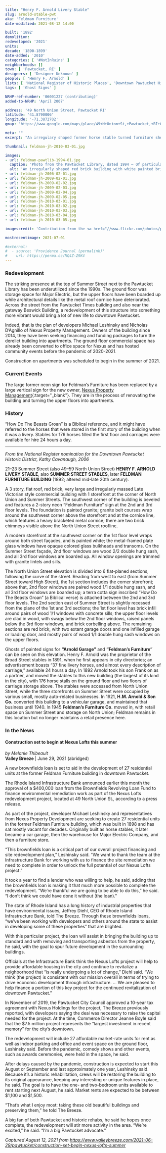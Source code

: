 ```yaml
---
title: "Henry F. Arnold Livery Stable"
slug: arnold-stable-pwt
aka: 'Feldman Furniture'
date-modified: 2021-08-12 14:00

built: '1892'
demolition:
redeveloped: '2021'
units:
decade: '1890-1899'
date-added: '2010'
categories: [ '#NotInRuins' ]
neighborhoods: []
town: [ 'Pawtucket, RI' ]
designers: [ 'Designer Unknown' ]
people: [ 'Henry F. Arnold' ]
lists: [ 'National Register of Historic Places', 'Downtown Pawtucket Historic District' ]
tags: [ 'Ghost Signs' ]

NRHP-ref-number: '06001227 (contributing)'
added-to-NRHP: 'April 2007'

address: '49 North Union Street, Pawtucket RI'
latitude: '41.8790006'
longitude: '-71.3872702'
gmap: "https://www.google.com/maps/place/49+N+Union+St,+Pawtucket,+RI+02860/@41.8790006,-71.3872702,17z/data=!3m1!4b1!4m5!3m4!1s0x89e443530bf774a3:0xd264d9aca9d2945d!8m2!3d41.8790006!4d-71.3850815"

meta: ""
excerpt: "An irregulary shaped former horse stable turned furniture showroom turned apartments"

thumbnail: feldman-jh-2010-03-01.jpg

images:
- url: feldman-pawtlib-1994-01.jpg
  caption: 'Photo from the Pawtucket Library, dated 1994 — Of particular interest is the other neon sign on the right (what would be the south west corner) which was missing by our photo in 2002'
  alt: 'An irregularly shaped red brick building with white painted brick first floor commercial storefront. An ornate metal cornice tops its third story as well as a vertically oriented formr neon sign set on a chamfered corner. Ghost signs are on many faces of the building along with a carved sandstone marking at second floor level that says “How Do The Beasts Groan”'
- url: feldman-jh-2006-02-01.jpg
- url: feldman-jh-2009-02-01.jpg
- url: feldman-jh-2009-02-02.jpg
- url: feldman-jh-2009-02-03.jpg
- url: feldman-jh-2009-02-04.jpg
- url: feldman-jh-2009-02-05.jpg
- url: feldman-jh-2010-03-01.jpg
- url: feldman-jh-2010-03-02.jpg
- url: feldman-jh-2010-03-03.jpg
- url: feldman-jh-2010-03-04.jpg
- url: feldman-jh-2010-03-05.jpg

imagescredit: 'Contribution from the <a href="//www.flickr.com/photos/pawtucketlibrary/albums/72157673949588005" target="_blank">Pawtucket Library on Flickr</a>'

mostrecentimage: 2021-07-01

#external:
#  - source: 'Providence Journal (permalink)'
#    url: https://perma.cc/MQ4Z-Z9K4
---
```


### Redevelopment

The striking presence at the top of Summer Street next to the Pawtucket Library has been underutilized since the 1990s. The ground floor was storage space for Major Electric, but the upper floors have been boarded up while architectural details like the metal roof cornice have deteriorated. Across the street from the Pawtucket Times building and also near the gateway Beswick Building, a redevelopment of this structure into something more vibrant would bring a lot of new life to downtown Pawtucket. 

Indeed, that is the plan of developers Michael Leshinsky and Nicholas D’Agnillo of Nexus Property Management. Owners of the building since 2014, they have been seeking financing and funding packages to turn the derelict building into apartments. The ground floor commercial space has already been converted to office space for Nexus and has hosted community events before the pandemic of 2020-2021. 

Construction on apartments was scheduled to begin in the summer of 2021. 


### Current Events

The large former neon sign for Feldman’s Furniture has been replaced by a large vertical sign for the new owner, [Nexus Property Management](//www.nexri.com){:target="_blank"}. They are in the process of renovating the building and turning the upper floors into apartments. 


### History

“How Do The Beasts Groan” is a Biblical reference, and it might have referred to the horses that were stored in the first story of the building when it was a livery. Stables for 176 horses filled the first floor and carriages were available for hire 24 hours a day. 

***

_From the National Register nomination for the Downtown Pawtucket Historic District, Kathy Cavanaugh, 2006_

21–23 Summer Street (also 49–59 North Union Street) **HENRY F. ARNOLD LIVERY STABLE**, also **SUMMER STREET STABLES**, later **FELDMAN FURNITURE BUILDING** (1892; altered mid-late 20th century).

A 3 story, flat roof, red brick, very large and irregularly massed Late Victorian style commercial building with 1 storefront at the corner of North Union and Summer Streets. The southwest corner of the building is beveled and features a 2-story neon “Feldman Furniture” sign at the 2nd and 3rd floor levels. The foundation is painted granite; granite belt courses wrap around the southwest corner above the storefront and at the cornice line, which features a heavy bracketed metal cornice; there are two brick chimneys visible above the North Union Street roofline.

A modern storefront at the southwest corner on the 1st floor level wraps around both street façades, and is painted white; the metal-framed plate glass windows have opaque colored glass bulkheads and transoms. On the Summer Street façade, 2nd floor windows are wood 2/2 double hung sash, and all 3rd floor windows are boarded up. All window openings are trimmed with granite lintels and sills.

The North Union Street elevation is divided into 6 flat-planed sections, following the curve of the street. Reading from west to east (from Summer Street toward High Street), the 1st section includes the corner storefront; above that, 2nd floor windows are paired wood 1/1 double hung sash, and all 3rd floor windows are boarded up; a terra cotta sign inscribed “How Do The Beasts Groan” (a Biblical verse) is attached between the 2nd and 3rd floor levels. The 2nd section east of Summer Street is slightly recessed from the plane of the 1st and 3rd sections; the 1st floor level has brick infill around pairs of wood 1/1 windows with concrete sills; the upper floor levels are clad in wood, with swags below the 2nd floor windows, raised panels below the 3rd floor windows, and brick corbelling above. The remaining sections are red brick, with two extant garage doors and one infilled garage or loading door, and mostly pairs of wood 1/1 double hung sash windows on the upper floors.

Ghosts of painted signs for **“Arnold Garage”** and **“Feldman’s Furniture”** can be seen on this elevation. Henry F. Arnold was the proprietor of the Broad Street stables in 1891, when he first appears in city directories; an advertisement boasts “37 fine livery horses, and almost every description of carriage,” available 24 hours a day. In 1892 Arnold took his son Frank on as a partner, and moved the stables to this new building (the largest of its kind in the city), with 176 horse stalls on the ground floor and two floors of carriage storage above. The stables were accessed from North Union Street, while the three storefronts on Summer Street were occupied by various small, mostly auto-related businesses. In 1921, **H.M. Arnold & Son Co.** converted this building to a vehicular garage, and maintained that business until 1940. In 1945 **Feldman’s Furniture Co.** moved in, with retail space on Summer Street and storage on North Union; Feldman remains in this location but no longer maintains a retail presence here.


### In the News

#### Construction set to begin at Nexus Lofts this summer

_by Melanie Thibeault_  
**Valley Breeze** | June 29, 2021 (abridged)

A new brownfields loan is set to aid in the development of 27 residential units at the former Feldman Furniture building in downtown Pawtucket.

The Rhode Island Infrastructure Bank announced earlier this month the approval of a $400,000 loan from the Brownfields Revolving Loan Fund to finance environmental remediation work as part of the Nexus Lofts redevelopment project, located at 49 North Union St., according to a press release.

As part of the project, developer Michael Leshinsky and representatives from Nexus Property Development are seeking to create 27 residential units in the former Feldman Furniture building, which was built in 1898 and has sat mostly vacant for decades. Originally built as horse stables, it later became a car garage, then the warehouse for Major Electric Company, and then a furniture store.

“This brownfields loan is a critical part of our overall project financing and site redevelopment plan,” Leshinsky said. “We want to thank the team at the Infrastructure Bank for working with us to finance the site remediation we need to complete in order to unlock the full potential of our Nexus Lofts project.”

It took a year to find a lender who was willing to help, he said, adding that the brownfields loan is making it that much more possible to complete the redevelopment. “We’re thankful we are going to be able to do this,” he said. “I don’t think we could have done it without (the loan).”

The state of Rhode Island has a long history of industrial properties that have environmental issues, Jeffrey Diehl, CEO of Rhode Island Infrastructure Bank, told The Breeze. Through these brownfields loans, “we’ve been working with developers and others around the state to assist in developing some of these properties” that are blighted.

With this particular project, the loan will assist in bringing the building up to standard and with removing and transporting asbestos from the property, he said, with the goal to spur future development in the surrounding buildings.

Officials at the Infrastructure Bank think the Nexus Lofts project will help to provide affordable housing in the city and continue to revitalize a neighborhood that “is really undergoing a lot of change,” Diehl said. “We think (the project) is consistent with our mission overall in terms of trying to drive economic development through infrastructure. … We are pleased to help finance a portion of this key project for the continued revitalization of downtown Pawtucket.”

In November of 2019, the Pawtucket City Council approved a 10-year tax agreement with Nexus Holdings for the project, The Breeze previously reported, with developers saying the deal was necessary to raise the capital needed for the project. At the time, Commerce Director Jeanne Boyle said that the $7.5 million project represents the “largest investment in recent memory” for the city’s downtown.

The redevelopment will include 27 affordable market-rate units for rent as well as indoor parking and office and event space on the ground floor, Leshinsky said. Before the pandemic, comedy shows and other events, such as awards ceremonies, were held in the space, he said.

After delays caused by the pandemic, construction is expected to start this August or September and last approximately one year, Leshinsky said. Because it’s a historic rehabilitation, crews will be restoring the building to its original appearance, keeping any interesting or unique features in place, he said. The goal is to have the one- and two-bedroom units available to rent starting next August, he said. Market rents are expected to be between $1,100 and $1,500.

“That’s what I enjoy most: taking these old beautiful buildings and preserving them,” he told The Breeze.

A big fan of both Pawtucket and historic rehabs, he said he hopes once complete, the redevelopment will stir more activity in the area. “We’re excited,” he said. “I’m a big Pawtucket advocate.”

_Captured August 12, 2021 from https://www.valleybreeze.com/2021-06-29/pawtucket/construction-set-begin-nexus-lofts-summer_
